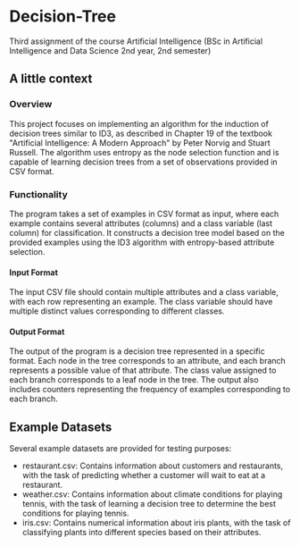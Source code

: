 # Decision-Tree
Third assignment of the course Artificial Intelligence (BSc in Artificial Intelligence and Data Science 2nd year, 2nd semester)

## A little context
### Overview
This project focuses on implementing an algorithm for the induction of decision trees similar to ID3, as described in Chapter 19 of the textbook "Artificial Intelligence: A Modern Approach" by Peter Norvig and Stuart Russell. The algorithm uses entropy as the node selection function and is capable of learning decision trees from a set of observations provided in CSV format.

### Functionality
The program takes a set of examples in CSV format as input, where each example contains several attributes (columns) and a class variable (last column) for classification. It constructs a decision tree model based on the provided examples using the ID3 algorithm with entropy-based attribute selection.

#### Input Format
The input CSV file should contain multiple attributes and a class variable, with each row representing an example. The class variable should have multiple distinct values corresponding to different classes.

#### Output Format
The output of the program is a decision tree represented in a specific format. Each node in the tree corresponds to an attribute, and each branch represents a possible value of that attribute. The class value assigned to each branch corresponds to a leaf node in the tree. The output also includes counters representing the frequency of examples corresponding to each branch.

## Example Datasets
Several example datasets are provided for testing purposes:

* restaurant.csv: Contains information about customers and restaurants, with the task of predicting whether a customer will wait to eat at a restaurant.
* weather.csv: Contains information about climate conditions for playing tennis, with the task of learning a decision tree to determine the best conditions for playing tennis.
* iris.csv: Contains numerical information about iris plants, with the task of classifying plants into different species based on their attributes.
